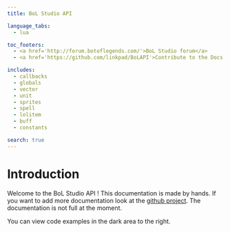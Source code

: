 ```yaml
---
title: BoL Studio API

language_tabs:
  - lua

toc_footers:
  - <a href='http://forum.botoflegends.com/'>BoL Studio forum</a>
  - <a href='https://github.com/linkpad/BoLAPI'>Contribute to the Docs on GitHub</a>

includes:
  - callbacks
  - globals
  - vector
  - unit
  - sprites
  - spell
  - lolitem
  - buff
  - constants

search: true
---
```


# Introduction


Welcome to the BoL Studio API ! This documentation is made by hands. If you want to add more documentation look at the [github project](https://github.com/linkpad/BoLAPI). The documentation is not full at the moment.

You can view code examples in the dark area to the right.